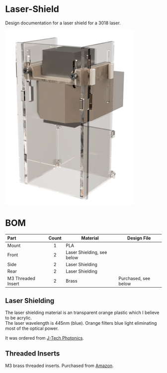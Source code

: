 # Laser-Shield
Design documentation for a laser shield for a 3018 laser. 

![Laser Shield Rendering](https://github.com/doug-harriman/Laser-Shield/blob/main/images/Laser-Shield.png)


# BOM
|Part|Count|Material|Design File|
|:---| :-: |--------|-----------|
|Mount| 1 | PLA  ||
|Front| 2 |Laser Shielding, see below||
|Side| 2 |Laser Shielding||
|Rear| 2 |Laser Shielding||
|M3 Threaded Insert| 2 | Brass | Purchased, see below|

## Laser Shielding
The laser shielding material is an transparent orange plastic which I believe to be acrylic.  
The laser wavelength is 445nm (blue).  Orange filters blue light eliminating most of the optical power.

It was ordered from [J-Tech Photonics](https://jtechphotonics.com/?product=445nm-laser-shielding).

## Threaded Inserts
M3 brass threaded inserts.  Purchased from [Amazon](https://www.amazon.com/gp/product/B07H2RWRW4/).
